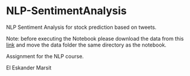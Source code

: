 # NLP-SentimentAnalysis
NLP Sentiment Analysis for stock prediction based on tweets.

Note: before executing the Notebook please download the data from this [link](https://drive.google.com/drive/folders/1ehWBOEUqHG7cfAhofhPoVctlta-bwh0C?usp=sharing) and move the data folder the same directory as the notebook.

Assignment for the NLP course.

El Eskander Marsit
